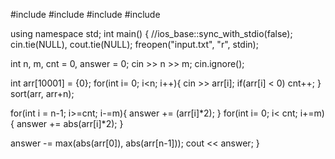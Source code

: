 #include <iostream>
#include <string>
#include <algorithm>
#include <cmath>

using namespace std;
int main() {
  //ios_base::sync_with_stdio(false);
  cin.tie(NULL), cout.tie(NULL);
  freopen("input.txt", "r", stdin);

  int n, m, cnt = 0, answer = 0;
  cin >> n >> m;
  cin.ignore();

  int arr[10001] = {0};
  for(int i= 0; i<n; i++){
    cin >> arr[i];
    if(arr[i] < 0)
      cnt++;
  }
  sort(arr, arr+n);

  for(int i = n-1; i>=cnt; i-=m){
    answer += (arr[i]*2);
  }
  for(int i= 0; i< cnt; i+=m){
    answer += abs(arr[i]*2);
  }

  answer -= max(abs(arr[0]), abs(arr[n-1]));
  cout << answer;
}
